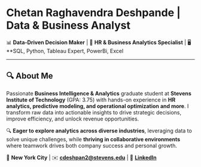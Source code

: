 # Chetan Raghavendra Deshpande | Data & Business Analyst

📊 **Data-Driven Decision Maker** | 🚀 **HR & Business Analytics Specialist** | 🖥️ **SQL, Python, Tableau Expert, PowerBi, Excel

---

## 🔍 **About Me**  
Passionate **Business Intelligence & Analytics** graduate student at **Stevens Institute of Technology** (GPA: 3.75) with hands-on experience in **HR analytics, predictive modeling, and operational optimization and more**. I transform raw data into actionable insights to drive strategic decisions, improve efficiency, and unlock revenue opportunities.  

🔍 **Eager to explore analytics across diverse industries**, leveraging data to solve unique challenges, while **thriving in collaborative environments** where teamwork drives both company success and personal growth.  

📍 **New York City** | ✉️ **cdeshpan2@stevens.edu** | 🔗 **[LinkedIn](www.linkedin.com/in/chetan-deshpande2)**  

